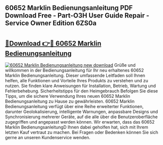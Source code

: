 ## 60652 Marklin Bedienungsanleitung PDF Download Free - Part-O3H User Guide Repair - Service Owner Edition 6ZS0a

# <h2><a href="http://df5t00w.blite.top/?on=60652+Marklin+Bedienungsanleitung">🔗Download 👉🔴 60652 Marklin Bedienungsanleitung</a></h2>

[![60652 Marklin Bedienungsanleitung new download](https://i.imgur.com/lujVjoI.png)](http://df5t00w.blite.top/?on=60652+Marklin+Bedienungsanleitung)
Grüße und willkommen in der Bedienungsanleitung für Ihr neu erhaltenes 60652 Marklin Bedienungsanleitung. Dieser umfassende Leitfaden soll Ihnen helfen, alle Funktionen und Vorteile Ihres Produkts zu verstehen und zu nutzen. Sie finden klare Anweisungen für Installation, Betrieb, Wartung und Fehlerbehebung. Sicherheitstipps für den Heimgebrauch Befolgen Sie diese Tipps, um die sichere Verwendung Ihres neuen 60652 Marklin Bedienungsanleitung zu Hause zu gewährleisten. 60652 Marklin Bedienungsanleitung verfügt über eine Reihe erweiterter Funktionen, darunter Geolokalisierung, intelligente Warnungen, anpassbare Designs und Synchronisierung mehrerer Geräte, auf die alle über die Benutzeroberfläche zugegriffen und angepasst werden können. Wir erwarten, dass das 60652 Marklin BedienungsanleitungD Ihnen dabei geholfen hat, sich mit Ihrem letzten Kauf vertraut zu machen. Bei Fragen oder Bedenken können Sie sich gerne an unseren Kundenservice wenden.
